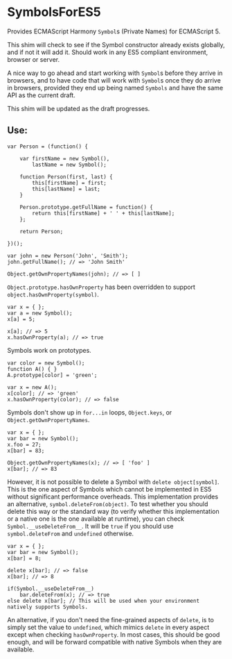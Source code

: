 SymbolsForES5
=============

Provides ECMAScript Harmony `Symbol`s (Private Names) for ECMAScript 5.

This shim will check to see if the Symbol constructor already exists globally, and if not it will add it.
Should work in any ES5 compliant environment, browser or server.

A nice way to go ahead and start working with `Symbol`s before they arrive in browsers, and to have code that will
work with `Symbol`s once they do arrive in browsers, provided they end up being named `Symbols` and have the same API
as the current draft.

This shim will be updated as the draft progresses.

Use:
----

    var Person = (function() {
        
        var firstName = new Symbol(),
            lastName = new Symbol();

        function Person(first, last) {
            this[firstName] = first;
            this[lastName] = last;
        }
    
        Person.prototype.getFullName = function() {
            return this[firstName] + ' ' + this[lastName];
        };

        return Person;

    })();

    var john = new Person('John', 'Smith');
    john.getFullName(); // => 'John Smith'

    Object.getOwnPropertyNames(john); // => [ ]

`Object.prototype.hasOwnProperty` has been overridden to support `object.hasOwnProperty(symbol)`.

    var x = { };
    var a = new Symbol();
    x[a] = 5;
    
    x[a]; // => 5
    x.hasOwnProperty(a); // => true

Symbols work on prototypes.

    var color = new Symbol();
    function A() { }
    A.prototype[color] = 'green';
    
    var x = new A();
    x[color]; // => 'green'
    x.hasOwnProperty(color); // => false

Symbols don't show up in `for...in` loops, `Object.keys`, or `Object.getOwnPropertyNames`.

    var x = { };
    var bar = new Symbol();
    x.foo = 27;
    x[bar] = 83;

    Object.getOwnPropertyNames(x); // => [ 'foo' ]
    x[bar]; // => 83

However, it is not possible to delete a Symbol with `delete object[symbol]`. This is the one aspect of Symbols
which cannot be implemented in ES5 without significant performance overheads.
This implementation provides an alternative, `symbol.deleteFrom(object)`.
To test whether you should delete this way or the standard way (to verify whether this implementation
or a native one is the one available at runtime), you can check `Symbol.__useDeleteFrom__`. It will be `true`
if you should use `symbol.deleteFrom` and `undefined` otherwise.

    var x = { };
    var bar = new Symbol();
    x[bar] = 8;

    delete x[bar]; // => false
    x[bar]; // => 8

    if(Symbol.__useDeleteFrom__)
        bar.deleteFrom(x); // => true
    else delete x[bar]; // This will be used when your environment natively supports Symbols.

An alternative, if you don't need the fine-grained aspects of `delete`, is to simply set the value to `undefined`,
which mimics `delete` in every aspect except when checking `hasOwnProperty`. In most cases, this should be good
enough, and will be forward compatible with native Symbols when they are available.